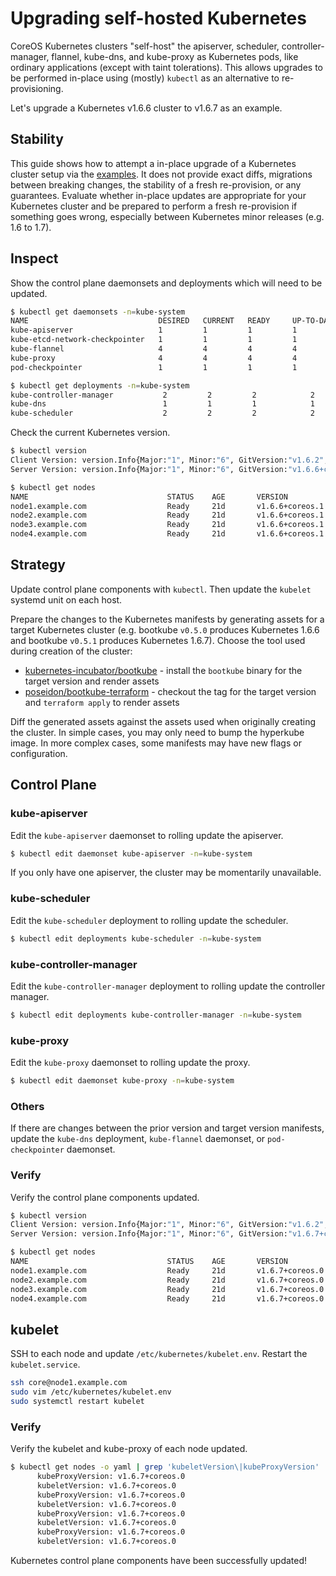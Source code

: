 # Upgrading self-hosted Kubernetes

CoreOS Kubernetes clusters "self-host" the apiserver, scheduler, controller-manager, flannel, kube-dns, and kube-proxy as Kubernetes pods, like ordinary applications (except with taint tolerations). This allows upgrades to be performed in-place using (mostly) `kubectl` as an alternative to re-provisioning.

Let's upgrade a Kubernetes v1.6.6 cluster to v1.6.7 as an example.

## Stability

This guide shows how to attempt a in-place upgrade of a Kubernetes cluster setup via the [examples](../examples). It does not provide exact diffs, migrations between breaking changes, the stability of a fresh re-provision, or any guarantees. Evaluate whether in-place updates are appropriate for your Kubernetes cluster and be prepared to perform a fresh re-provision if something goes wrong, especially between Kubernetes minor releases (e.g. 1.6 to 1.7).

## Inspect

Show the control plane daemonsets and deployments which will need to be updated.

```sh
$ kubectl get daemonsets -n=kube-system
NAME                             DESIRED   CURRENT   READY     UP-TO-DATE   AVAILABLE   NODE-SELECTOR                     AGE
kube-apiserver                   1         1         1         1            1           node-role.kubernetes.io/master=   21d
kube-etcd-network-checkpointer   1         1         1         1            1           node-role.kubernetes.io/master=   21d
kube-flannel                     4         4         4         4            4           <none>                            21d
kube-proxy                       4         4         4         4            4           <none>                            21d
pod-checkpointer                 1         1         1         1            1           node-role.kubernetes.io/master=   21d

$ kubectl get deployments -n=kube-system
kube-controller-manager           2         2         2            2           21d
kube-dns                          1         1         1            1           21d
kube-scheduler                    2         2         2            2           21d
```

Check the current Kubernetes version.

```sh
$ kubectl version
Client Version: version.Info{Major:"1", Minor:"6", GitVersion:"v1.6.2", GitCommit:"477efc3cbe6a7effca06bd1452fa356e2201e1ee", GitTreeState:"clean", BuildDate:"2017-04-19T20:33:11Z", GoVersion:"go1.7.5", Compiler:"gc", Platform:"linux/amd64"}
Server Version: version.Info{Major:"1", Minor:"6", GitVersion:"v1.6.6+coreos.1", GitCommit:"42a5c8b99c994a51d9ceaed5d0254f177e97d419", GitTreeState:"clean", BuildDate:"2017-06-21T01:10:07Z", GoVersion:"go1.7.6", Compiler:"gc", Platform:"linux/amd64"}
```

```sh
$ kubectl get nodes
NAME                               STATUS    AGE       VERSION
node1.example.com                  Ready     21d       v1.6.6+coreos.1
node2.example.com                  Ready     21d       v1.6.6+coreos.1
node3.example.com                  Ready     21d       v1.6.6+coreos.1
node4.example.com                  Ready     21d       v1.6.6+coreos.1
```

## Strategy

Update control plane components with `kubectl`. Then update the `kubelet` systemd unit on each host.

Prepare the changes to the Kubernetes manifests by generating assets for a target Kubernetes cluster (e.g. bootkube `v0.5.0` produces Kubernetes 1.6.6 and bootkube `v0.5.1` produces Kubernetes 1.6.7). Choose the tool used during creation of the cluster:

* [kubernetes-incubator/bootkube](https://github.com/kubernetes-incubator/bootkube) - install the `bootkube` binary for the target version and render assets
* [poseidon/bootkube-terraform](https://github.com/poseidon/bootkube-terraform) - checkout the tag for the target version and `terraform apply` to render assets

Diff the generated assets against the assets used when originally creating the cluster. In simple cases, you may only need to bump the hyperkube image. In more complex cases, some manifests may have new flags or configuration.

## Control Plane

### kube-apiserver

Edit the `kube-apiserver` daemonset to rolling update the apiserver.

```sh
$ kubectl edit daemonset kube-apiserver -n=kube-system
```

If you only have one apiserver, the cluster may be momentarily unavailable.

### kube-scheduler

Edit the `kube-scheduler` deployment to rolling update the scheduler.

```sh
$ kubectl edit deployments kube-scheduler -n=kube-system
```

### kube-controller-manager

Edit the `kube-controller-manager` deployment to rolling update the controller manager.

```sh
$ kubectl edit deployments kube-controller-manager -n=kube-system
```

### kube-proxy

Edit the `kube-proxy` daemonset to rolling update the proxy.

```sh
$ kubectl edit daemonset kube-proxy -n=kube-system
```

### Others

If there are changes between the prior version and target version manifests, update the `kube-dns` deployment, `kube-flannel` daemonset, or `pod-checkpointer` daemonset.

### Verify

Verify the control plane components updated.

```sh
$ kubectl version
Client Version: version.Info{Major:"1", Minor:"6", GitVersion:"v1.6.2", GitCommit:"477efc3cbe6a7effca06bd1452fa356e2201e1ee", GitTreeState:"clean", BuildDate:"2017-04-19T20:33:11Z", GoVersion:"go1.7.5", Compiler:"gc", Platform:"linux/amd64"}
Server Version: version.Info{Major:"1", Minor:"6", GitVersion:"v1.6.7+coreos.0", GitCommit:"c8c505ee26ac3ab4d1dff506c46bc5538bc66733", GitTreeState:"clean", BuildDate:"2017-07-06T17:38:33Z", GoVersion:"go1.7.6", Compiler:"gc", Platform:"linux/amd64"}
```

```sh
$ kubectl get nodes
NAME                               STATUS    AGE       VERSION
node1.example.com                  Ready     21d       v1.6.7+coreos.0
node2.example.com                  Ready     21d       v1.6.7+coreos.0
node3.example.com                  Ready     21d       v1.6.7+coreos.0
node4.example.com                  Ready     21d       v1.6.7+coreos.0
```

## kubelet

SSH to each node and update `/etc/kubernetes/kubelet.env`. Restart the `kubelet.service`.

```sh
ssh core@node1.example.com
sudo vim /etc/kubernetes/kubelet.env
sudo systemctl restart kubelet
```

### Verify

Verify the kubelet and kube-proxy of each node updated.

```sh
$ kubectl get nodes -o yaml | grep 'kubeletVersion\|kubeProxyVersion'
      kubeProxyVersion: v1.6.7+coreos.0
      kubeletVersion: v1.6.7+coreos.0
      kubeProxyVersion: v1.6.7+coreos.0
      kubeletVersion: v1.6.7+coreos.0
      kubeProxyVersion: v1.6.7+coreos.0
      kubeletVersion: v1.6.7+coreos.0
      kubeProxyVersion: v1.6.7+coreos.0
      kubeletVersion: v1.6.7+coreos.0
```

Kubernetes control plane components have been successfully updated!
